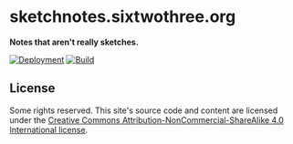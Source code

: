 # sketchnotes.sixtwothree.org

**Notes that aren't really sketches.**

[![Deployment](https://img.shields.io/github/deployments/jgarber623/sketchnotes.sixtwothree.org/sketchnotes-sixtwothree-org%20%28Production%29?label=Deployment&logo=github&style=for-the-badge)](https://github.com/jgarber623/sketchnotes.sixtwothree.org/deployments/activity_log?environment=sketchnotes-sixtwothree-org+%28Production%29)
[![Build](https://img.shields.io/github/actions/workflow/status/jgarber623/sketchnotes.sixtwothree.org/ci.yml?branch=main&logo=github&style=for-the-badge)](https://github.com/jgarber623/sketchnotes.sixtwothree.org/actions/workflows/ci.yml)

## License

Some rights reserved. This site's source code and content are licensed under the [Creative Commons Attribution-NonCommercial-ShareAlike 4.0 International license](https://creativecommons.org/licenses/by-nc-sa/4.0/).
